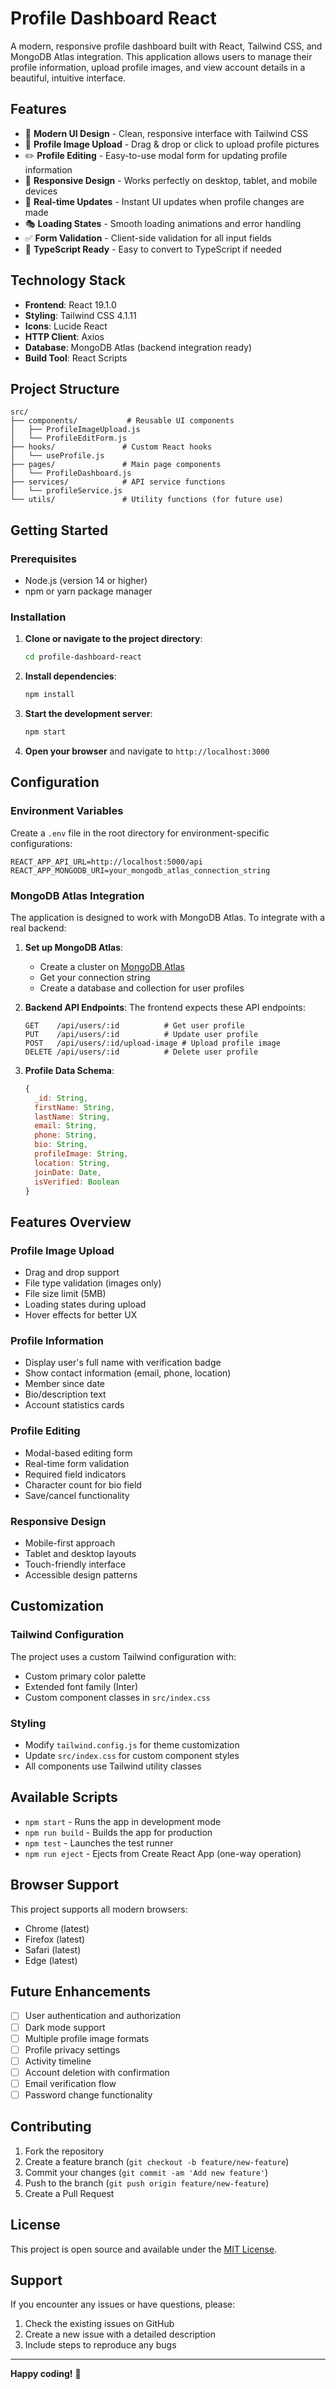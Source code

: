 # Profile Dashboard React

A modern, responsive profile dashboard built with React, Tailwind CSS, and MongoDB Atlas integration. This application allows users to manage their profile information, upload profile images, and view account details in a beautiful, intuitive interface.

## Features

- 🎨 **Modern UI Design** - Clean, responsive interface with Tailwind CSS
- 📸 **Profile Image Upload** - Drag & drop or click to upload profile pictures
- ✏️ **Profile Editing** - Easy-to-use modal form for updating profile information
- 📱 **Responsive Design** - Works perfectly on desktop, tablet, and mobile devices
- 🔄 **Real-time Updates** - Instant UI updates when profile changes are made
- 🎭 **Loading States** - Smooth loading animations and error handling
- ✅ **Form Validation** - Client-side validation for all input fields
- 🎯 **TypeScript Ready** - Easy to convert to TypeScript if needed

## Technology Stack

- **Frontend**: React 19.1.0
- **Styling**: Tailwind CSS 4.1.11
- **Icons**: Lucide React
- **HTTP Client**: Axios
- **Database**: MongoDB Atlas (backend integration ready)
- **Build Tool**: React Scripts

## Project Structure

```
src/
├── components/           # Reusable UI components
│   ├── ProfileImageUpload.js
│   └── ProfileEditForm.js
├── hooks/               # Custom React hooks
│   └── useProfile.js
├── pages/               # Main page components
│   └── ProfileDashboard.js
├── services/            # API service functions
│   └── profileService.js
└── utils/               # Utility functions (for future use)
```

## Getting Started

### Prerequisites

- Node.js (version 14 or higher)
- npm or yarn package manager

### Installation

1. **Clone or navigate to the project directory**:
   ```bash
   cd profile-dashboard-react
   ```

2. **Install dependencies**:
   ```bash
   npm install
   ```

3. **Start the development server**:
   ```bash
   npm start
   ```

4. **Open your browser** and navigate to `http://localhost:3000`

## Configuration

### Environment Variables

Create a `.env` file in the root directory for environment-specific configurations:

```env
REACT_APP_API_URL=http://localhost:5000/api
REACT_APP_MONGODB_URI=your_mongodb_atlas_connection_string
```

### MongoDB Atlas Integration

The application is designed to work with MongoDB Atlas. To integrate with a real backend:

1. **Set up MongoDB Atlas**:
   - Create a cluster on [MongoDB Atlas](https://www.mongodb.com/atlas)
   - Get your connection string
   - Create a database and collection for user profiles

2. **Backend API Endpoints**:
   The frontend expects these API endpoints:
   ```
   GET    /api/users/:id          # Get user profile
   PUT    /api/users/:id          # Update user profile
   POST   /api/users/:id/upload-image # Upload profile image
   DELETE /api/users/:id          # Delete user profile
   ```

3. **Profile Data Schema**:
   ```javascript
   {
     _id: String,
     firstName: String,
     lastName: String,
     email: String,
     phone: String,
     bio: String,
     profileImage: String,
     location: String,
     joinDate: Date,
     isVerified: Boolean
   }
   ```

## Features Overview

### Profile Image Upload
- Drag and drop support
- File type validation (images only)
- File size limit (5MB)
- Loading states during upload
- Hover effects for better UX

### Profile Information
- Display user's full name with verification badge
- Show contact information (email, phone, location)
- Member since date
- Bio/description text
- Account statistics cards

### Profile Editing
- Modal-based editing form
- Real-time form validation
- Required field indicators
- Character count for bio field
- Save/cancel functionality

### Responsive Design
- Mobile-first approach
- Tablet and desktop layouts
- Touch-friendly interface
- Accessible design patterns

## Customization

### Tailwind Configuration
The project uses a custom Tailwind configuration with:
- Custom primary color palette
- Extended font family (Inter)
- Custom component classes in `src/index.css`

### Styling
- Modify `tailwind.config.js` for theme customization
- Update `src/index.css` for custom component styles
- All components use Tailwind utility classes

## Available Scripts

- `npm start` - Runs the app in development mode
- `npm run build` - Builds the app for production
- `npm test` - Launches the test runner
- `npm run eject` - Ejects from Create React App (one-way operation)

## Browser Support

This project supports all modern browsers:
- Chrome (latest)
- Firefox (latest)
- Safari (latest)
- Edge (latest)

## Future Enhancements

- [ ] User authentication and authorization
- [ ] Dark mode support
- [ ] Multiple profile image formats
- [ ] Profile privacy settings
- [ ] Activity timeline
- [ ] Account deletion with confirmation
- [ ] Email verification flow
- [ ] Password change functionality

## Contributing

1. Fork the repository
2. Create a feature branch (`git checkout -b feature/new-feature`)
3. Commit your changes (`git commit -am 'Add new feature'`)
4. Push to the branch (`git push origin feature/new-feature`)
5. Create a Pull Request

## License

This project is open source and available under the [MIT License](LICENSE).

## Support

If you encounter any issues or have questions, please:
1. Check the existing issues on GitHub
2. Create a new issue with a detailed description
3. Include steps to reproduce any bugs

---

**Happy coding!** 🚀

